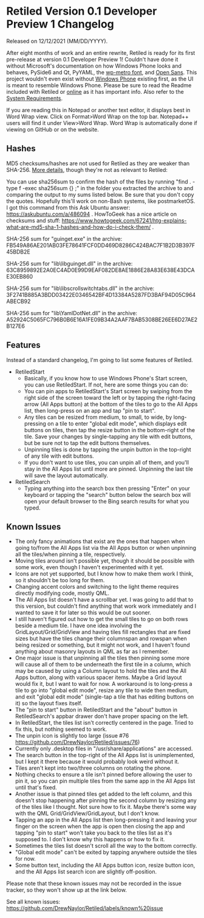 # Retiled Version 0.1 Developer Preview 1 Changelog
Released on 12/12/2021 (MM/DD/YYYY).

After eight months of work and an entire rewrite, Retiled is ready for its first pre-release at version 0.1 Developer Preview 1! Couldn't have done it without Microsoft's documentation on how Windows Phone looks and behaves, PySide6 and Qt, PyYAML, the [wp-metro font](https://github.com/ajtroxell/wp-metro), and [Open Sans](https://fonts.google.com/specimen/Open+Sans). This project wouldn't even exist without [Windows Phone](https://en.wikipedia.org/wiki/Windows_Phone) existing first, as the UI is meant to resemble Windows Phone. Please be sure to read the Readme included with Retiled or [online](https://github.com/DrewNaylor/Retiled/blob/main/docs/readmes/readme-v0.1-DP1.txt) as it has important info. Also refer to the [System Requirements](https://github.com/DrewNaylor/Retiled/blob/main/docs/system-requirements.md).

If you are reading this in Notepad or another text editor, it displays best in Word Wrap view. Click on Format>Word Wrap on the top bar. Notepad++ users will find it under View>Word Wrap. Word Wrap is automatically done if viewing on GitHub or on the website.

## Hashes

MD5 checksums/hashes are not used for Retiled as they are weaker than SHA-256. [More details](https://github.com/DrewNaylor/UXL-Launcher/issues/124), though they're not as relevant to Retiled:


You can use sha256sum to confirm the hash of the files by running
"find . -type f -exec sha256sum {} \;" in the folder you extracted the archive to and comparing the output to my sums listed below. Be sure that you don't copy the quotes. Hopefully this'll work on non-Bash systems, like postmarketOS. I got this command from this Ask Ubuntu answer: https://askubuntu.com/a/486094 . HowToGeek has a nice article on checksums and stuff:
https://www.howtogeek.com/67241/htg-explains-what-are-md5-sha-1-hashes-and-how-do-i-check-them/ .

SHA-256 sum for "guinget.exe" in the archive:
FB549A86AE201AB03FE78641FCF0DD469D8286C424BAC7F1B2D3B397F45BDB2E

SHA-256 sum for "lib\libguinget.dll" in the archive:
63C8959892E2A0EC4AD0E99D9EAF082DE8AE1886E28A83E638E43DCAE30EB860

SHA-256 sum for "lib\libscrollswitchtabs.dll" in the archive:
3F2741B885A3BDD03422E0346542BF4D13384A5287FD3BAF94D05C964ABECB92

SHA-256 sum for "lib\YamlDotNet.dll" in the archive:
A52924C5065FC796B0B6E16A1FE09B34A2AAF7BAB5308BE26EE6D27AE2B127E6



## Features

Instead of a standard changelog, I'm going to list some features of Retiled.

- RetiledStart
  - Basically, if you know how to use Windows Phone's Start screen, you can use RetiledStart. If not, here are some things you can do:
  - You can pin apps to RetiledStart's Start screen by swiping from the right side of the screen toward the left or by tapping the right-facing arrow (All Apps button) at the bottom of the tiles to go to the All Apps list, then long-press on an app and tap "pin to start".
  - Any tiles can be resized from medium, to small, to wide, by long-pressing on a tile to enter "global edit mode", which displays edit buttons on tiles, then tap the resize button in the bottom-right of the tile. Save your changes by single-tapping any tile with edit buttons, but be sure not to tap the edit buttons themselves.
  - Unpinning tiles is done by tapping the unpin button in the top-right of any tile with edit buttons.
  - If you don't want to use tiles, you can unpin all of them, and you'll stay in the All Apps list until more are pinned. Unpinning the last tile will save the layout automatically.
- RetiledSearch
  - Typing anything into the search box then pressing "Enter" on your keyboard or tapping the "search" button below the search box will open your default browser to the Bing search results for what you typed.
  
  
## Known Issues

- The only fancy animations that exist are the ones that happen when going to/from the All Apps list via the All Apps button or when unpinning all the tiles/when pinning a tile, respectively.
- Moving tiles around isn't possible yet, though it should be possible with some work, even though I haven't experimented with it yet.
- Icons are not yet supported, but I know how to make them work I think, so it shouldn't be too long for them.
- Changing accent colors and switching to the light theme requires directly modifying code, mostly QML.
- The All Apps list doesn't have a scrollbar yet. I was going to add that to this version, but couldn't find anything that work work immediately and I wanted to save it for later so this would be out sooner.
- I still haven't figured out how to get the small tiles to go on both rows beside a medium tile. I have one idea involving the GridLayout/Grid/GridView and having tiles fill rectangles that are fixed sizes but have the tiles change their columnspan and rowspan when being resized or something, but it might not work, and I haven't found anything about masonry layouts in QML as far as I remember.
- One major issue is that unpinning all the tiles then pinning some more will cause all of them to be underneath the first tile in a column, which may be caused by using a Column layout to hold the tiles and the All Apps button, along with various spacer items. Maybe a Grid layout would fix it, but I want to wait for now. A workaround is to long-press a tile to go into "global edit mode", resize any tile to wide then medium, and exit "global edit mode" (single-tap a tile that has editing buttons on it) so the layout fixes itself.
- The "pin to start" button in RetiledStart and the "about" button in RetiledSearch's appbar drawer don't have proper spacing on the left.
- In RetiledStart, the tiles list isn't correctly centered in the page. Tried to fix this, but nothing seemed to work.
- The unpin icon is slightly too large (issue #76 https://github.com/DrewNaylor/Retiled/issues/76)
- Currently only .desktop files in "/usr/share/applications" are accessed.
- The search button in the top-right of the All Apps list is unimplemented, but I kept it there because it would probably look weird without it.
- Tiles aren't kept into two/three columns on rotating the phone.
- Nothing checks to ensure a tile isn't pinned before allowing the user to pin it, so you can pin multiple tiles from the same app in the All Apps list until that's fixed.
- Another issue is that pinned tiles get added to the left column, and this doesn't stop happening after pinning the second column by resizing any of the tiles like I thought. Not sure how to fix it. Maybe there's some way with the QML Grid/GridView/GridLayout, but I don't know.
- Tapping an app in the All Apps list then long-pressing it and leaving your finger on the screen when the app is open then closing the app and tapping "pin to start" won't take you back to the tiles list as it's supposed to. I don't know why this happens or how to fix it.
- Sometimes the tiles list doesn't scroll all the way to the bottom correctly.
- "Global edit mode" can't be exited by tapping anywhere outside the tiles for now.
- Some button text, including the All Apps button icon, resize button icon, and the All Apps list search icon are slightly off-position.

Please note that these known issues may not be recorded in the issue tracker, so they won't show up at the link below.

See all known issues: https://github.com/DrewNaylor/Retiled/labels/known%20issue